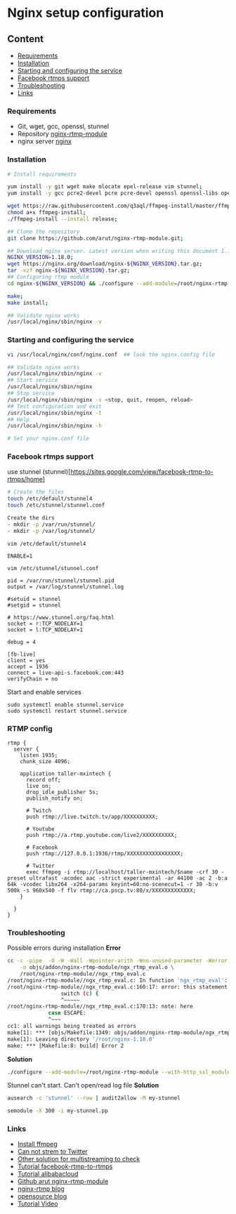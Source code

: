 Nginx setup configuration
===================

## Content
- [Requirements](#requirements)
- [Installation](#installation)
- [Starting and configuring the service](#configuring-service)
- [Facebook rtmps support](#fb-rtmps-support)
- [Troubleshooting](#troubleshooting)
- [Links](#links)

### Requirements <a name="requirements" />

- Git, wget, gcc, openssl, stunnel
- Repository [nginx-rtmp-module](https://github.com/arut/nginx-rtmp-module.git)
- nginx server [nginx](https://nginx.org)

### Installation <a name="installation" />

```bash
# Install requirements

yum install -y git wget make mlocate epel-release vim stunnel;
yum install -y gcc pcre2-devel pcre pcre-devel openssl openssl-libs openssl-devel;

wget https://raw.githubusercontent.com/q3aql/ffmpeg-install/master/ffmpeg-install;
chmod a+x ffmpeg-install;
./ffmpeg-install --install release;

## Clone the repository
git clone https://github.com/arut/nginx-rtmp-module.git;

## Download nginx server. Latest version when writing this document 1.18.0
NGINX_VERSION=1.18.0;
wget https://nginx.org/download/nginx-${NGINX_VERSION}.tar.gz;
tar -xzf nginx-${NGINX_VERSION}.tar.gz;
## Configuring rtmp module
cd nginx-${NGINX_VERSION} && ./configure --add-module=/root/nginx-rtmp-module --with-http_ssl_module --with-debug --with-cc-opt="-Wimplicit-fallthrough=0";

make;
make install;

## Validate nginx works
/usr/local/nginx/sbin/nginx -v

```

### Starting and configuring the service <a name="configuring-service" />
```bash
vi /usr/local/nginx/conf/nginx.conf  ## look the nginx.config file

## Validate nginx works
/usr/local/nginx/sbin/nginx -v
## Start service
/usr/local/nginx/sbin/nginx
## Stop service
/usr/local/nginx/sbin/nginx -s <stop, quit, reopen, reload>
## Test configuration and exit
/usr/local/nginx/sbin/nginx -t
## Help
/usr/local/nginx/sbin/nginx -h

# Set your nginx.conf file
```

### Facebook rtmps support <a name="fb-rtmps-support" />
use stunnel (stunnel)[https://sites.google.com/view/facebook-rtmp-to-rtmps/home]

```bash
# Create the files
touch /etc/default/stunnel4
touch /etc/stunnel/stunnel.conf

Create the dirs
- mkdir -p /var/run/stunnel/
- mkdir -p /var/log/stunnel/
```

`vim /etc/default/stunnel4`
```
ENABLE=1
```

`vim /etc/stunnel/stunnel.conf`
```vi
pid = /var/run/stunnel/stunnel.pid
output = /var/log/stunnel/stunnel.log

#setuid = stunnel
#setgid = stunnel

# https://www.stunnel.org/faq.html
socket = r:TCP_NODELAY=1
socket = l:TCP_NODELAY=1

debug = 4

[fb-live]
client = yes
accept = 1936
connect = live-api-s.facebook.com:443
verifyChain = no
```

Start and enable services
```
sudo systemctl enable stunnel.service
sudo systemctl restart stunnel.service
```

### RTMP config
```
rtmp {
  server {
    listen 1935;
    chunk_size 4096;

    application taller-mxintech {
      record off;
      live on;
      drop_idle_publisher 5s;
      publish_notify on;

      # Twitch
      push rtmp://live.twitch.tv/app/XXXXXXXXXX;

      # Youtube
      push rtmp://a.rtmp.youtube.com/live2/XXXXXXXXXX;

      # Facebook
      push rtmp://127.0.0.1:1936/rtmp/XXXXXXXXXXXXXXXXX;

      # Twitter
      exec ffmpeg -i rtmp://localhost/taller-mxintech/$name -crf 30 -preset ultrafast -acodec aac -strict experimental -ar 44100 -ac 2 -b:a 64k -vcodec libx264 -x264-params keyint=60:no-scenecut=1 -r 30 -b:v 500k -s 960x540 -f flv rtmp://ca.pscp.tv:80/x/XXXXXXXXXXXXX;
    }

  }
}
```


### Troubleshooting <a name="troubleshooting" />

Possible errors during installation **Error**
```bash
cc -c -pipe  -O -W -Wall -Wpointer-arith -Wno-unused-parameter -Werror -g   -I src/core -I src/event -I src/event/modules -I src/os/unix -I /root/nginx-rtmp-module/ -I objs -I src/http -I src/http/modules \
    -o objs/addon/nginx-rtmp-module/ngx_rtmp_eval.o \
    /root/nginx-rtmp-module//ngx_rtmp_eval.c
/root/nginx-rtmp-module//ngx_rtmp_eval.c: In function 'ngx_rtmp_eval':
/root/nginx-rtmp-module//ngx_rtmp_eval.c:160:17: error: this statement may fall through [-Werror=implicit-fallthrough=]
                 switch (c) {
                 ^~~~~~
/root/nginx-rtmp-module//ngx_rtmp_eval.c:170:13: note: here
             case ESCAPE:
             ^~~~
cc1: all warnings being treated as errors
make[1]: *** [objs/Makefile:1349: objs/addon/nginx-rtmp-module/ngx_rtmp_eval.o] Error 1
make[1]: Leaving directory '/root/nginx-1.18.0'
make: *** [Makefile:8: build] Error 2
```
**Solution**
```bash
./configure --add-module=/root/nginx-rtmp-module --with-http_ssl_module --with-debug --with-cc-opt="-Wimplicit-fallthrough=0"
```

Stunnel can't start. Can't open/read log file
**Solution**
```bash
ausearch -c 'stunnel' --raw | audit2allow -M my-stunnel

semodule -X 300 -i my-stunnel.pp
```

### Links <a name="links" />
- [Install ffmpeg](https://www.binarycomputer.solutions/install-ffmpeg-centos-6-centos-7/)
- [Can not strem to Twitter](https://github.com/arut/nginx-rtmp-module/issues/898)
- [Other solution for multistreaming to check](https://github.com/michaelkamprath/multi-service-rtmp-broadcaster)
- [Tutorial facebook-rtmp-to-rtmps](https://sites.google.com/view/facebook-rtmp-to-rtmps/home)
- [Tutorial alibabacloud](https://www.alibabacloud.com/blog/how-to-install-nginx-with-rtmp-module-on-centos-7_594403)
- [Github arut nginx-rtmp-module](https://github.com/arut/nginx-rtmp-module)
- [nginx-rtmp blog ](http://nginx-rtmp.blogspot.com/)
- [opensource blog ](https://opensource.com/article/19/1/basic-live-video-streaming-server)
- [Tutorial Video](https://www.youtube.com/watch?v=Y-9kVF6bWr4)
